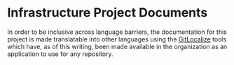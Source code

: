 <!--
 Copyright (C) 2022 Innovate for Vegas Foundation
 
 This file is part of ov-infrastructure.
 
 ov-infrastructure is free software: you can redistribute it and/or modify
 it under the terms of the GNU General Public License as published by
 the Free Software Foundation, either version 3 of the License, or
 (at your option) any later version.
 
 ov-infrastructure is distributed in the hope that it will be useful,
 but WITHOUT ANY WARRANTY; without even the implied warranty of
 MERCHANTABILITY or FITNESS FOR A PARTICULAR PURPOSE.  See the
 GNU General Public License for more details.
 
 You should have received a copy of the GNU General Public License
 along with ov-infrastructure-for-cforv.  If not, see <http://www.gnu.org/licenses/>.
-->

# Infrastructure Project Documents

In order to be inclusive across language barriers, the documentation for this project is made translatable into other languages using the [GitLocalize](https://gitlocalize.com/) tools which have, as of this writing, been made available in the organization as an application to use for any repository.

